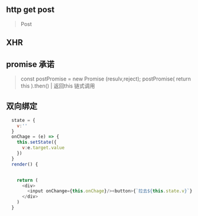## http get post
> Post 
## XHR
## promise 承诺
> const postPromise  = new Promise (resulv,reject);
> postPromise(  return this ).then()   | 返回this 链式调用



## 双向绑定
```js
  state = {
    v:''
  }
  onChage = (e) => {
    this.setState({
      v:e.target.value
    })
  }
  render() {


    return (
      <div>
        <input onChange={this.onChage}/><button>{`拉去${this.state.v}`}</button>
      </div>
    )
  }
```



